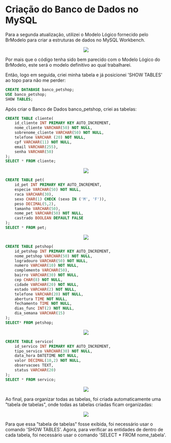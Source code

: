 # Criação do Banco de Dados no MySQL

<p>Para a segunda atualização, utilizei o Modelo Lógico fornecido pelo BrModelo para criar a estruturas de dados no MySQL Workbench.</p>
<p align="center"><a href="https://www.mysql.com"><img src="https://github.com/user-attachments/assets/6c92a2fa-708f-4d2b-8e66-ccb28624a9c5"></a></p>
<p>Por mais que o código tenha sido bem parecido com o Modelo Lógico do BrModelo, este será o modelo definitivo ao qual trabalharei.</p>
<p>Então, logo em seguida, criei minha tabela e já posicionei 'SHOW TABLES' ao topo para não me perder:</p>

```sql
CREATE DATABASE banco_petshop;
USE banco_petshop;
SHOW TABLES;
```

<p>Após criar o Banco de Dados banco_petshop, criei as tabelas:</p>

```sql
CREATE TABLE cliente(
    id_cliente INT PRIMARY KEY AUTO_INCREMENT,
    nome_cliente VARCHAR(50) NOT NULL,
    sobrenome_cliente VARCHAR(50) NOT NULL,
    telefone VARCHAR (20) NOT NULL,
    cpf VARCHAR(11) NOT NULL,
    email VARCHAR(255),
    senha VARCHAR(50)
);
SELECT * FROM cliente;
```
<p align="center"><img src="https://github.com/user-attachments/assets/3c8eea3d-4379-4832-a374-ada0dda70e95"></p>

```sql
CREATE TABLE pet(
    id_pet INT PRIMARY KEY AUTO_INCREMENT,
    especie VARCHAR(50) NOT NULL,
    raca VARCHAR(30),
    sexo CHAR(1) CHECK (sexo IN ('M', 'F')),
    peso DECIMAL(5,2),
    tamanho VARCHAR(50),
    nome_pet VARCHAR(50) NOT NULL,
    castrado BOOLEAN DEFAULT FALSE
);
SELECT * FROM pet;
```
<p align="center"><img src="https://github.com/user-attachments/assets/0da7249c-a076-489f-9afb-cbc4be77414a"></p>

```sql
CREATE TABLE petshop(
    id_petshop INT PRIMARY KEY AUTO_INCREMENT,
    nome_petshop VARCHAR(50) NOT NULL,
    logradouro VARCHAR(50) NOT NULL,
    numero VARCHAR(10) NOT NULL,
    complemento VARCHAR(50),
    bairro VARCHAR(30) NOT NULL,
    cep CHAR(8) NOT NULL,
    cidade VARCHAR(20) NOT NULL,
    estado VARCHAR(2) NOT NULL,
    telefone VARCHAR(20) NOT NULL,
    abertura TIME NOT NULL,
    fechamento TIME NOT NULL,
    dias_func INT(2) NOT NULL,
    dia_semana VARCHAR(15)
);
SELECT* FROM petshop;
```
<p align="center"><img src="https://github.com/user-attachments/assets/29df254f-e790-46ea-a8b8-8ef4444e38c0"></p>

```sql
CREATE TABLE servico(
    id_servico INT PRIMARY KEY AUTO_INCREMENT,
    tipo_servico VARCHAR(30) NOT NULL,
    data_hora DATETIME NOT NULL,
    valor DECIMAL(10,2) NOT NULL,
    observacoes TEXT,
    status VARCHAR(20)
);
SELECT * FROM servico;
```
<p align="center"><img src="https://github.com/user-attachments/assets/a0a8f29d-dbee-424a-9676-e2a034f2ea13"></p>

<p>Ao final, para organizar todas as tabelas, foi criada automaticamente uma "tabela de tabelas", onde todas as tabelas criadas ficam organizadas:</p>
<p align="center"><img src="https://github.com/user-attachments/assets/d2fa5937-be67-4c1c-ac88-0514829a48df"></p>
<p>Para que essa "tabela de tabelas" fosse exibida, foi necessário usar o comando 'SHOW TABLES'. Agora, para verificar as entidades de dentro de cada tabela, foi necessário usar o comando 'SELECT * FROM nome_tabela'.</p>
